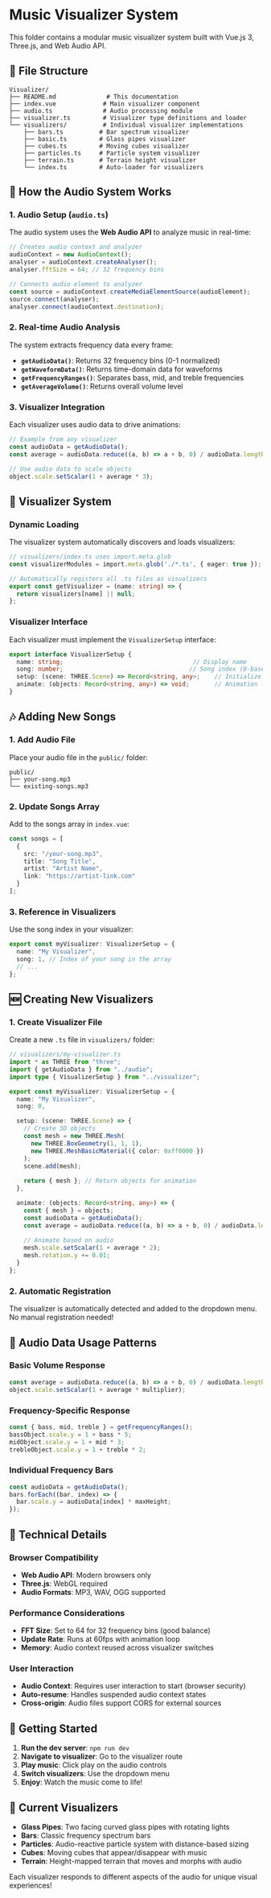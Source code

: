 # Music Visualizer System

This folder contains a modular music visualizer system built with Vue.js 3, Three.js, and Web Audio API.

## 📁 File Structure

```
Visualizer/
├── README.md              # This documentation
├── index.vue             # Main visualizer component
├── audio.ts              # Audio processing module
├── visualizer.ts         # Visualizer type definitions and loader
└── visualizers/          # Individual visualizer implementations
    ├── bars.ts          # Bar spectrum visualizer
    ├── basic.ts         # Glass pipes visualizer
    ├── cubes.ts         # Moving cubes visualizer
    ├── particles.ts     # Particle system visualizer
    ├── terrain.ts       # Terrain height visualizer
    └── index.ts         # Auto-loader for visualizers
```

## 🎵 How the Audio System Works

### 1. Audio Setup (`audio.ts`)

The audio system uses the **Web Audio API** to analyze music in real-time:

```typescript
// Creates audio context and analyzer
audioContext = new AudioContext();
analyser = audioContext.createAnalyser();
analyser.fftSize = 64; // 32 frequency bins

// Connects audio element to analyzer
const source = audioContext.createMediaElementSource(audioElement);
source.connect(analyser);
analyser.connect(audioContext.destination);
```

### 2. Real-time Audio Analysis

The system extracts frequency data every frame:

- **`getAudioData()`**: Returns 32 frequency bins (0-1 normalized)
- **`getWaveformData()`**: Returns time-domain data for waveforms
- **`getFrequencyRanges()`**: Separates bass, mid, and treble frequencies
- **`getAverageVolume()`**: Returns overall volume level

### 3. Visualizer Integration

Each visualizer uses audio data to drive animations:

```typescript
// Example from any visualizer
const audioData = getAudioData();
const average = audioData.reduce((a, b) => a + b, 0) / audioData.length;

// Use audio data to scale objects
object.scale.setScalar(1 + average * 3);
```

## 🎨 Visualizer System

### Dynamic Loading

The visualizer system automatically discovers and loads visualizers:

```typescript
// visualizers/index.ts uses import.meta.glob
const visualizerModules = import.meta.glob('./*.ts', { eager: true });

// Automatically registers all .ts files as visualizers
export const getVisualizer = (name: string) => {
  return visualizers[name] || null;
};
```

### Visualizer Interface

Each visualizer must implement the `VisualizerSetup` interface:

```typescript
export interface VisualizerSetup {
  name: string;                                    // Display name
  song: number;                                   // Song index (0-based)
  setup: (scene: THREE.Scene) => Record<string, any>;    // Initialize 3D objects
  animate: (objects: Record<string, any>) => void;       // Animation loop
}
```

## 🎶 Adding New Songs

### 1. Add Audio File
Place your audio file in the `public/` folder:
```
public/
├── your-song.mp3
└── existing-songs.mp3
```

### 2. Update Songs Array
Add to the songs array in `index.vue`:
```typescript
const songs = [
  {
    src: "/your-song.mp3",
    title: "Song Title",
    artist: "Artist Name",
    link: "https://artist-link.com"
  }
];
```

### 3. Reference in Visualizers
Use the song index in your visualizer:
```typescript
export const myVisualizer: VisualizerSetup = {
  name: "My Visualizer",
  song: 1, // Index of your song in the array
  // ...
};
```

## 🆕 Creating New Visualizers

### 1. Create Visualizer File
Create a new `.ts` file in `visualizers/` folder:

```typescript
// visualizers/my-visualizer.ts
import * as THREE from "three";
import { getAudioData } from "../audio";
import type { VisualizerSetup } from "../visualizer";

export const myVisualizer: VisualizerSetup = {
  name: "My Visualizer",
  song: 0,

  setup: (scene: THREE.Scene) => {
    // Create 3D objects
    const mesh = new THREE.Mesh(
      new THREE.BoxGeometry(1, 1, 1),
      new THREE.MeshBasicMaterial({ color: 0xff0000 })
    );
    scene.add(mesh);
    
    return { mesh }; // Return objects for animation
  },

  animate: (objects: Record<string, any>) => {
    const { mesh } = objects;
    const audioData = getAudioData();
    const average = audioData.reduce((a, b) => a + b, 0) / audioData.length;
    
    // Animate based on audio
    mesh.scale.setScalar(1 + average * 2);
    mesh.rotation.y += 0.01;
  }
};
```

### 2. Automatic Registration
The visualizer is automatically detected and added to the dropdown menu. No manual registration needed!

## 🎯 Audio Data Usage Patterns

### Basic Volume Response
```typescript
const average = audioData.reduce((a, b) => a + b, 0) / audioData.length;
object.scale.setScalar(1 + average * multiplier);
```

### Frequency-Specific Response
```typescript
const { bass, mid, treble } = getFrequencyRanges();
bassObject.scale.y = 1 + bass * 5;
midObject.scale.y = 1 + mid * 3;
trebleObject.scale.y = 1 + treble * 2;
```

### Individual Frequency Bars
```typescript
const audioData = getAudioData();
bars.forEach((bar, index) => {
  bar.scale.y = audioData[index] * maxHeight;
});
```

## 🔧 Technical Details

### Browser Compatibility
- **Web Audio API**: Modern browsers only
- **Three.js**: WebGL required
- **Audio Formats**: MP3, WAV, OGG supported

### Performance Considerations
- **FFT Size**: Set to 64 for 32 frequency bins (good balance)
- **Update Rate**: Runs at 60fps with animation loop
- **Memory**: Audio context reused across visualizer switches

### User Interaction
- **Audio Context**: Requires user interaction to start (browser security)
- **Auto-resume**: Handles suspended audio context states
- **Cross-origin**: Audio files support CORS for external sources

## 🚀 Getting Started

1. **Run the dev server**: `npm run dev`
2. **Navigate to visualizer**: Go to the visualizer route
3. **Play music**: Click play on the audio controls
4. **Switch visualizers**: Use the dropdown menu
5. **Enjoy**: Watch the music come to life!

## 🎨 Current Visualizers

- **Glass Pipes**: Two facing curved glass pipes with rotating lights
- **Bars**: Classic frequency spectrum bars
- **Particles**: Audio-reactive particle system with distance-based sizing
- **Cubes**: Moving cubes that appear/disappear with music
- **Terrain**: Height-mapped terrain that moves and morphs with audio

Each visualizer responds to different aspects of the audio for unique visual experiences!
